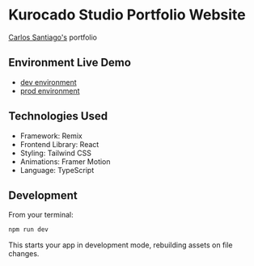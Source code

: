 <!--
 * Made with ❤️ and adobo by Kurocado Studio
 * Copyright (c) 2024. All Rights Reserved.
 *
 * Learn more about Kurocado Studio: {@link https://www.kurocado.studio}
 *
 * Explore our open-source projects: {@link https://github.com/kurocado-studio}
-->

# Kurocado Studio Portfolio Website

[Carlos Santiago's](https://github.com/csantiago132) portfolio

## Environment Live Demo

- [dev environment](https://kurocado-studio-website.fly.dev/)
- [prod environment](https://www.kurocado.studio/)

## Technologies Used

- Framework: Remix
- Frontend Library: React
- Styling: Tailwind CSS
- Animations: Framer Motion
- Language: TypeScript

## Development

From your terminal:

```sh
npm run dev
```

This starts your app in development mode, rebuilding assets on file changes.
